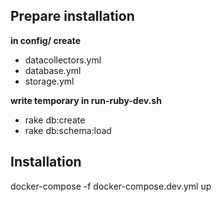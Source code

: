 ## Prepare installation

**in config/ create**
- datacollectors.yml
- database.yml
- storage.yml

**write temporary in run-ruby-dev.sh**
- rake db:create
- rake db:schema:load

## Installation

docker-compose -f docker-compose.dev.yml up
